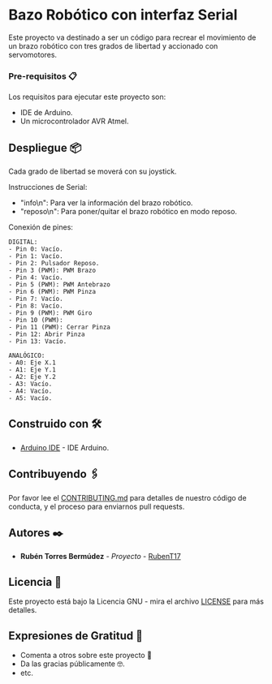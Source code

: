 # Bazo Robótico con interfaz Serial

Este proyecto va destinado a ser un código para recrear el movimiento de un brazo robótico con tres grados de libertad y accionado con servomotores.


### Pre-requisitos 📋

Los requisitos para ejecutar este proyecto son:
- IDE de Arduino.
- Un microcontrolador AVR Atmel.


## Despliegue 📦

Cada grado de libertad se moverá con su joystick.

Instrucciones de Serial:
- "info\n": Para ver la información del brazo robótico.
- "reposo\n": Para poner/quitar el brazo robótico en modo reposo.

Conexión de pines:

    DIGITAL:
    - Pin 0: Vacío.
    - Pin 1: Vacío.
    - Pin 2: Pulsador Reposo.
    - Pin 3 (PWM): PWM Brazo
    - Pin 4: Vacío.
    - Pin 5 (PWM): PWM Antebrazo
    - Pin 6 (PWM): PWM Pinza
    - Pin 7: Vacío.                         
    - Pin 8: Vacío.                      
    - Pin 9 (PWM): PWM Giro            
    - Pin 10 (PWM):                    
    - Pin 11 (PWM): Cerrar Pinza
    - Pin 12: Abrir Pinza
    - Pin 13: Vacío.
    
    ANALÓGICO:
    - A0: Eje X.1
    - A1: Eje Y.1
    - A2: Eje Y.2
    - A3: Vacío.
    - A4: Vacío.
    - A5: Vacío.

## Construido con 🛠️

* [Arduino IDE](https://www.arduino.cc/en/software) - IDE Arduino.


## Contribuyendo 🖇️

Por favor lee el [CONTRIBUTING.md](https://github.com/RubenT17/Prueba/blob/main/CONTRIBUTING.md) para detalles de nuestro código de conducta, y el proceso para enviarnos pull requests.


## Autores ✒️

* **Rubén Torres Bermúdez** - *Proyecto* - [RubenT17](https://github.com/RubenT17)


## Licencia 📄

Este proyecto está bajo la Licencia GNU - mira el archivo [LICENSE](https://github.com/RubenT17/Prueba/blob/main/LICENSE) para más detalles.


## Expresiones de Gratitud 🎁
* Comenta a otros sobre este proyecto 📢
* Da las gracias públicamente 🤓.
* etc.
